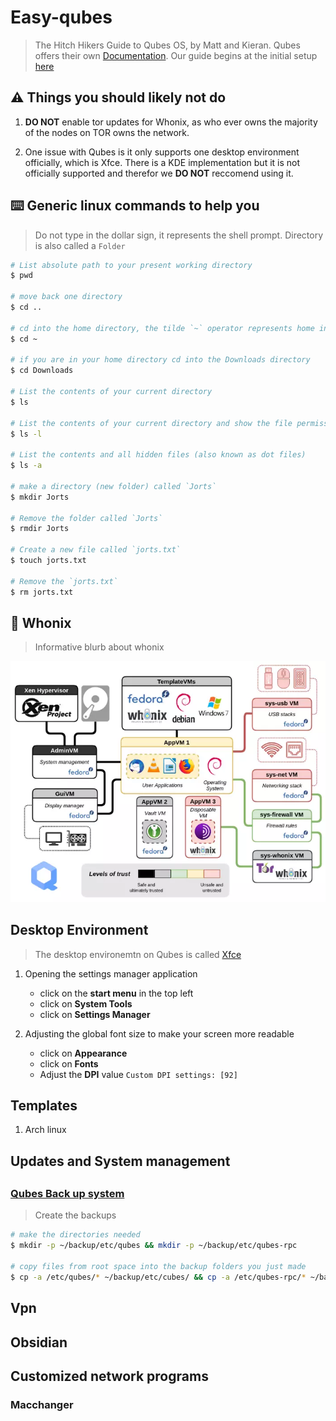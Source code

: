 # Easy-qubes

> The Hitch Hikers Guide to Qubes OS, by Matt and Kieran.
> Qubes offers their own [Documentation](git@github.com:mattcoding4days/easy-qubes.git). Our guide
> begins at the initial setup [here](https://www.qubes-os.org/doc/installation-guide/#initial-setup)

## :warning: Things you should likely not do

1. **DO NOT** enable tor updates for Whonix, as who ever owns the majority of the nodes on TOR
   owns the network.    
   
2. One issue with Qubes is it only supports one desktop environment officially, which is Xfce.
   There is a KDE implementation but it is not officially supported and therefor we **DO NOT**
   reccomend using it.

## :keyboard: Generic linux commands to help you

> Do not type in the dollar sign, it represents the shell prompt.
> Directory is also called a `Folder`

```bash
# List absolute path to your present working directory
$ pwd

# move back one directory
$ cd ..

# cd into the home directory, the tilde `~` operator represents home in the unix world
$ cd ~

# if you are in your home directory cd into the Downloads directory
$ cd Downloads

# List the contents of your current directory
$ ls

# List the contents of your current directory and show the file permissions
$ ls -l

# List the contents and all hidden files (also known as dot files)
$ ls -a

# make a directory (new folder) called `Jorts`
$ mkdir Jorts

# Remove the folder called `Jorts`
$ rmdir Jorts

# Create a new file called `jorts.txt`
$ touch jorts.txt

# Remove the `jorts.txt`
$ rm jorts.txt
```

## :scroll: Whonix

> Informative blurb about whonix

<div align="Center">
  <img src="assets/whonix-overview.webp">
</div>

## Desktop Environment

> The desktop environemtn on Qubes is called [Xfce](https://github.com/mattcoding4days/easy-qubes)

1. Opening the settings manager application
   * click on the **start menu** in the top left
   * click on **System Tools**
   * click on **Settings Manager**

2. Adjusting the global font size to make your screen more readable
   * click on **Appearance**
   * click on **Fonts**
   * Adjust the **DPI** value `Custom DPI settings: [92]`

## Templates

1. Arch linux

## Updates and System management

## 

### [Qubes Back up system](https://github.com/mattcoding4days/easy-qubes)

> Create the backups

```bash
# make the directories needed
$ mkdir -p ~/backup/etc/qubes && mkdir -p ~/backup/etc/qubes-rpc

# copy files from root space into the backup folders you just made
$ cp -a /etc/qubes/* ~/backup/etc/cubes/ && cp -a /etc/qubes-rpc/* ~/backup/etc/qubes-rpc/
```

## Vpn

## Obsidian

## Customized network programs

### Macchanger


